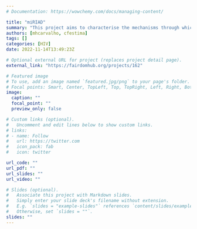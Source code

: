 ```yaml
---
# Documentation: https://wowchemy.com/docs/managing-content/

title: "miRIAD"
summary: "This project aims to characterise the mechanisms through which microRNAs and small non-coding RNAs act to regulate cellular processes focusing on Naïve CD4 T cell activation and viral replication - namely HIV - and to explore their potential use as a therapeutic co-adjuvant agents or targets."
authors: [mhcarvalho, cfestima]
tags: []
categories: [HIV]
date: 2022-11-14T13:49:23Z

# Optional external URL for project (replaces project detail page).
external_link: "https://fairdomhub.org/projects/162"

# Featured image
# To use, add an image named `featured.jpg/png` to your page's folder.
# Focal points: Smart, Center, TopLeft, Top, TopRight, Left, Right, BottomLeft, Bottom, BottomRight.
image:
  caption: ""
  focal_point: ""
  preview_only: false

# Custom links (optional).
#   Uncomment and edit lines below to show custom links.
# links:
# - name: Follow
#   url: https://twitter.com
#   icon_pack: fab
#   icon: twitter

url_code: ""
url_pdf: ""
url_slides: ""
url_video: ""

# Slides (optional).
#   Associate this project with Markdown slides.
#   Simply enter your slide deck's filename without extension.
#   E.g. `slides = "example-slides"` references `content/slides/example-slides.md`.
#   Otherwise, set `slides = ""`.
slides: ""
---
```

